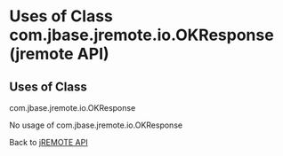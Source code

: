 # Uses of Class com.jbase.jremote.io.OKResponse (jremote API)

<PageHeader />

## Uses of Class
com.jbase.jremote.io.OKResponse

No usage of com.jbase.jremote.io.OKResponse

Back to [jREMOTE API](com_jbase_jremote_package-summary)


